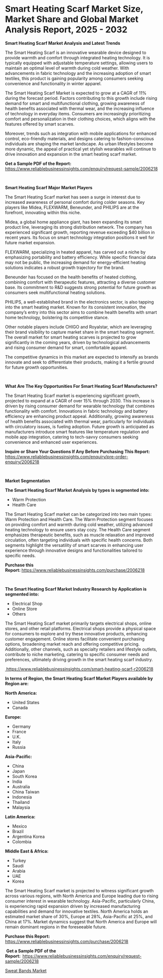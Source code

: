 <p><h1>Smart Heating Scarf Market Size, Market Share and Global Market Analysis Report, 2025 - 2032</h1></p><p><strong>Smart Heating Scarf Market Analysis and Latest Trends</strong></p>
<p><p>The Smart Heating Scarf is an innovative wearable device designed to provide warmth and comfort through integrated heating technology. It is typically equipped with adjustable temperature settings, allowing users to maintain an optimal level of warmth during cold weather. With advancements in fabric technology and the increasing adoption of smart textiles, this product is gaining popularity among consumers seeking convenience and functionality in winter apparel.</p><p>The Smart Heating Scarf Market is expected to grow at a CAGR of 11% during the forecast period. Factors contributing to this growth include rising demand for smart and multifunctional clothing, growing awareness of health benefits associated with thermal wear, and the increasing influence of technology in everyday items. Consumers are increasingly prioritizing comfort and personalization in their clothing choices, which aligns with the features offered by smart scarves.</p><p>Moreover, trends such as integration with mobile applications for enhanced control, eco-friendly materials, and designs catering to fashion-conscious individuals are shaping the market landscape. As urban lifestyles become more dynamic, the appeal of practical yet stylish wearables will continue to drive innovation and expansion in the smart heating scarf market.</p></p>
<p><strong>Get a Sample PDF of the Report:&nbsp;</strong> <a href="https://www.reliablebusinessinsights.com/enquiry/request-sample/2006218?utm_campaign=2286&utm_medium=2&utm_source=Github&utm_content=ia&utm_term=08022025&utm_id=smart-heating-scarf">https://www.reliablebusinessinsights.com/enquiry/request-sample/2006218</a></p>
<p>&nbsp;</p>
<p><strong>Smart Heating Scarf Major Market Players</strong></p>
<p><p>The Smart Heating Scarf market has seen a surge in interest due to increased awareness of personal comfort during colder seasons. Key players like Midea, FLEXWARM, Beneunder, and PHILIPS are at the forefront, innovating within this niche.</p><p>Midea, a global home appliance giant, has been expanding its smart product line, leveraging its strong distribution network. The company has experienced significant growth, reporting revenue exceeding $40 billion in recent years. Its focus on smart technology integration positions it well for future market expansion.</p><p>FLEXWARM, specializing in heated apparel, has carved out a niche by emphasizing portability and battery efficiency. While specific financial data may not be public, the increasing demand for energy-efficient heating solutions indicates a robust growth trajectory for the brand.</p><p>Beneunder has focused on the health benefits of heated clothing, combining comfort with therapeutic features, attracting a diverse customer base. Its commitment to R&D suggests strong potential for future growth as consumers seek multifunctional heating solutions.</p><p>PHILIPS, a well-established brand in the electronics sector, is also tapping into the smart heating market. Known for its consistent innovation, the company’s entry into this sector aims to combine health benefits with smart home technology, bolstering its competitive stance.</p><p>Other notable players include CHIGO and Royalstar, which are leveraging their brand visibility to capture market share in the smart heating segment. The overall market for smart heating scarves is projected to grow significantly in the coming years, driven by technological advancements and rising consumer demand for smart, comfortable apparel.</p><p>The competitive dynamics in this market are expected to intensify as brands innovate and seek to differentiate their products, making it a fertile ground for future growth opportunities.</p></p>
<p>&nbsp;</p>
<p><strong>What Are The Key Opportunities For Smart Heating Scarf Manufacturers?</strong></p>
<p><p>The Smart Heating Scarf market is experiencing significant growth, projected to expand at a CAGR of over 15% through 2030. This increase is driven by rising consumer demand for wearable technology that combines functionality with comfort. Innovations in fabric technology and battery efficiency are enhancing product appeal. Additionally, growing awareness of health benefits associated with thermal wear, particularly for individuals with circulatory issues, is fueling adoption. Future growth is anticipated as manufacturers introduce smart features like temperature regulation and mobile app integration, catering to tech-savvy consumers seeking convenience and enhanced user experiences.</p></p>
<p><strong>Inquire or Share Your Questions If Any Before Purchasing This Report:</strong> <a href="https://www.reliablebusinessinsights.com/enquiry/pre-order-enquiry/2006218?utm_campaign=2286&utm_medium=2&utm_source=Github&utm_content=ia&utm_term=08022025&utm_id=smart-heating-scarf">https://www.reliablebusinessinsights.com/enquiry/pre-order-enquiry/2006218</a></p>
<p>&nbsp;</p>
<p><strong>Market Segmentation</strong></p>
<p><strong>The Smart Heating Scarf Market Analysis by types is segmented into:</strong></p>
<p><ul><li>Warm Protection</li><li>Health Care</li></ul></p>
<p><p>The Smart Heating Scarf market can be categorized into two main types: Warm Protection and Health Care. The Warm Protection segment focuses on providing comfort and warmth during cold weather, utilizing advanced heating technology to ensure users stay cozy. The Health Care segment emphasizes therapeutic benefits, such as muscle relaxation and improved circulation, often targeting individuals with specific health concerns. Both segments highlight the versatility of smart scarves in enhancing user experience through innovative designs and functionalities tailored to specific needs.</p></p>
<p><strong>Purchase this Report:&nbsp;</strong><a href="https://www.reliablebusinessinsights.com/purchase/2006218?utm_campaign=2286&utm_medium=2&utm_source=Github&utm_content=ia&utm_term=08022025&utm_id=smart-heating-scarf">https://www.reliablebusinessinsights.com/purchase/2006218</a></p>
<p>&nbsp;</p>
<p><strong>The Smart Heating Scarf Market Industry Research by Application is segmented into:</strong></p>
<p><ul><li>Electrical Shop</li><li>Online Store</li><li>Others</li></ul></p>
<p><p>The Smart Heating Scarf market primarily targets electrical shops, online stores, and other retail platforms. Electrical shops provide a physical space for consumers to explore and try these innovative products, enhancing customer engagement. Online stores facilitate convenient purchasing options, broadening market reach and offering competitive pricing. Additionally, other channels, such as specialty retailers and lifestyle outlets, contribute to niche marketing, catering to specific consumer needs and preferences, ultimately driving growth in the smart heating scarf industry.</p></p>
<p><a href="https://www.reliablebusinessinsights.com/smart-heating-scarf-r2006218?utm_campaign=2286&utm_medium=2&utm_source=Github&utm_content=ia&utm_term=08022025&utm_id=smart-heating-scarf">&nbsp;https://www.reliablebusinessinsights.com/smart-heating-scarf-r2006218</a></p>
<p><strong>In terms of Region, the Smart Heating Scarf Market Players available by Region are:</strong></p>
<p>
    <p> <strong> North America: </strong>
        <ul>
            <li>United States</li>
            <li>Canada</li>
        </ul>
        </p> 
    <p> <strong> Europe: </strong>
        <ul>
            <li>Germany</li>
            <li>France</li>
            <li>U.K.</li>
            <li>Italy</li>
            <li>Russia</li>
        </ul>
        </p> 
    <p> <strong> Asia-Pacific: </strong>
        <ul>
            <li>China</li>
            <li>Japan</li>
            <li>South Korea</li>
            <li>India</li>
            <li>Australia</li>
            <li>China Taiwan</li>
            <li>Indonesia</li>
            <li>Thailand</li>
            <li>Malaysia</li>
        </ul>
        </p> 
    <p> <strong> Latin America: </strong>
        <ul>
            <li>Mexico</li>
            <li>Brazil</li>
            <li>Argentina Korea</li>
            <li>Colombia</li>
        </ul>
        </p> 
    <p> <strong> Middle East & Africa: </strong>
        <ul>
            <li>Turkey</li>
            <li>Saudi</li>
            <li>Arabia</li>
            <li>UAE</li>
            <li>Korea</li>
        </ul>
    </p>
    </p>
<p><p>The Smart Heating Scarf market is projected to witness significant growth across various regions, with North America and Europe leading due to rising consumer interest in wearable technology. Asia-Pacific, particularly China, is experiencing rapid expansion driven by increased manufacturing capabilities and demand for innovative textiles. North America holds an estimated market share of 30%, Europe at 28%, Asia-Pacific at 25%, and China at 17%. Market dynamics suggest that North America and Europe will remain dominant regions in the foreseeable future.</p></p>
<p><strong>Purchase this Report: </strong><a href="https://www.reliablebusinessinsights.com/purchase/2006218?utm_campaign=2286&utm_medium=2&utm_source=Github&utm_content=ia&utm_term=08022025&utm_id=smart-heating-scarf">https://www.reliablebusinessinsights.com/purchase/2006218</a></p>
<p>&nbsp;<strong>Get a Sample PDF of the Report:&nbsp;&nbsp;</strong><a href="https://www.reliablebusinessinsights.com/enquiry/request-sample/2006218?utm_campaign=2286&utm_medium=2&utm_source=Github&utm_content=ia&utm_term=08022025&utm_id=smart-heating-scarf">https://www.reliablebusinessinsights.com/enquiry/request-sample/2006218</a></p>
<p><strong></strong></p>
<p><p><a href="https://github.com/triattwood9919/Market-Research-Report-List-1/blob/main/sweat-bands-market.md?utm_campaign=2286&utm_medium=2&utm_source=Github&utm_content=ia&utm_term=08022025&utm_id=smart-heating-scarf">Sweat Bands Market</a></p></p>